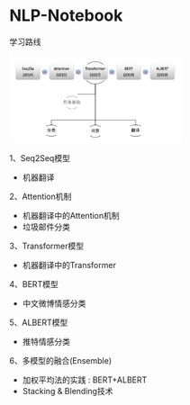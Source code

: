 # NLP-Notebook

学习路线

<img src="img/road_map.png" alt="image-road_map" style="zoom:30%;" />

1、Seq2Seq模型  
- 机器翻译

2、Attention机制  
- 机器翻译中的Attention机制
- 垃圾邮件分类

3、Transformer模型
- 机器翻译中的Transformer

4、BERT模型

- 中文微博情感分类

5、ALBERT模型
- 推特情感分类

6、多模型的融合(Ensemble)

- 加权平均法的实践 : BERT+ALBERT 
- Stacking & Blending技术